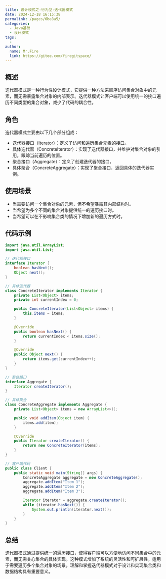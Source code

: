 ```yaml
---
title: 设计模式之-行为型-迭代器模式
date: 2024-12-18 16:15:38
permalink: /pages/6be8a5/
categories:
  - Java基础
  - 设计模式
tags:
  - 
author: 
  name: Mr.Fire
  link: https://gitee.com/firegitspace/
---
```


## 概述
迭代器模式是一种行为性设计模式，它提供一种方法来顺序访问集合对象中的元素，而无需暴露集合对象的内部表示。迭代器模式让客户端可以使用统一的接口遍历不同类型的集合对象，减少了代码的耦合性。

## 角色
迭代器模式主要由以下几个部分组成：

- 迭代器接口（Iterator）：定义了访问和遍历集合元素的接口。
- 具体迭代器（ConcreteIterator）：实现了迭代器接口，并维护对集合对象的引用，跟踪当前遍历的位置。
- 聚合接口（Aggregate）：定义了创建迭代器的接口。
- 具体聚合（ConcreteAggregate）：实现了聚合接口，返回具体的迭代器实例。

## 使用场景
- 当需要访问一个集合对象的元素，但不希望暴露其内部结构时。
- 当希望为多个不同的集合对象提供统一的遍历接口时。
- 当希望可以在不影响集合类的情况下增加新的遍历方式时。

## 代码示例
```java
import java.util.ArrayList;
import java.util.List;

// 迭代器接口
interface Iterator {
    boolean hasNext();
    Object next();
}

// 具体迭代器
class ConcreteIterator implements Iterator {
    private List<Object> items;
    private int currentIndex = 0;

    public ConcreteIterator(List<Object> items) {
        this.items = items;
    }

    @Override
    public boolean hasNext() {
        return currentIndex < items.size();
    }

    @Override
    public Object next() {
        return items.get(currentIndex++);
    }
}

// 聚合接口
interface Aggregate {
    Iterator createIterator();
}

// 具体聚合
class ConcreteAggregate implements Aggregate {
    private List<Object> items = new ArrayList<>();

    public void addItem(Object item) {
        items.add(item);
    }

    @Override
    public Iterator createIterator() {
        return new ConcreteIterator(items);
    }
}

// 客户端代码
public class Client {
    public static void main(String[] args) {
        ConcreteAggregate aggregate = new ConcreteAggregate();
        aggregate.addItem("Item 1");
        aggregate.addItem("Item 2");
        aggregate.addItem("Item 3");

        Iterator iterator = aggregate.createIterator();
        while (iterator.hasNext()) {
            System.out.println(iterator.next());
        }
    }
}
```

## 总结

迭代器模式通过提供统一的遍历接口，使得客户端可以方便地访问不同集合中的元素，而无需关心集合的具体实现。这种模式增加了系统的灵活性和可扩展性，适用于需要遍历多个集合对象的场景。理解和掌握迭代器模式对于设计和实现集合类和数据结构具有重要意义。
